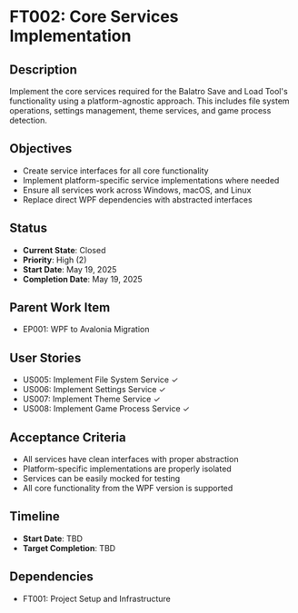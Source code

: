 # FT002: Core Services Implementation

## Description
Implement the core services required for the Balatro Save and Load Tool's functionality using a platform-agnostic approach. This includes file system operations, settings management, theme services, and game process detection.

## Objectives
- Create service interfaces for all core functionality
- Implement platform-specific service implementations where needed
- Ensure all services work across Windows, macOS, and Linux
- Replace direct WPF dependencies with abstracted interfaces

## Status
- **Current State**: Closed
- **Priority**: High (2)
- **Start Date**: May 19, 2025
- **Completion Date**: May 19, 2025

## Parent Work Item
- EP001: WPF to Avalonia Migration

## User Stories
- US005: Implement File System Service ✓
- US006: Implement Settings Service ✓
- US007: Implement Theme Service ✓
- US008: Implement Game Process Service ✓

## Acceptance Criteria
- All services have clean interfaces with proper abstraction
- Platform-specific implementations are properly isolated
- Services can be easily mocked for testing
- All core functionality from the WPF version is supported

## Timeline
- **Start Date**: TBD
- **Target Completion**: TBD

## Dependencies
- FT001: Project Setup and Infrastructure
